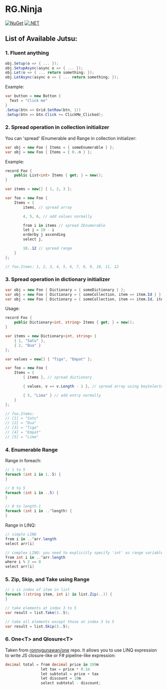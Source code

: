 # RG.Ninja

[![NuGet](https://img.shields.io/nuget/v/RG.Ninja.svg)](https://www.nuget.org/packages/RG.Ninja/) [![.NET](https://github.com/ronnygunawan/ninja/actions/workflows/dotnet.yml/badge.svg)](https://github.com/ronnygunawan/ninja/actions/workflows/dotnet.yml)

## List of Available Jutsu:
### 1. Fluent anything

```cs
obj.Setup(o => { ... });
obj.SetupAsync(async o => { ... });
obj.Let(o => { ... return something; });
obj.LetAsync(async o => { ... return something; });
```

Example:

```cs
var button = new Button {
  Text = "Click me"
}
.Setup(btn => Grid.SetRow(btn, 1))
.Setup(btn => btn.Click += ClickMe_Clicked);
```

### 2. Spread operation in collection initializer

You can 'spread' IEnumerable and Range in collection initializer:

```cs
var obj = new Foo { Items = { someEnumerable } };
var obj = new Foo { Items = { 0..n } };
```

Example:

```cs
record Foo {
    public List<int> Items { get; } = new();
}

var items = new[] { 1, 2, 3 };

var foo = new Foo {
    Items = {
        items, // spread array

        4, 5, 6, // add values normally

        from i in items // spread IEnumerable
        let j = 10 - i
        orderby j ascending
        select j,

        10..12 // spread range
    }
};

// foo.Items: 1, 2, 3, 4, 5, 6, 7, 8, 9, 10, 11, 12
```

### 3. Spread operation in dictionary initializer

```cs
var obj = new Foo { Dictionary = { someDictionary } };
var obj = new Foo { Dictionary = { someCollection, item => item.Id } }; // with key selector
var obj = new Foo { Dictionary = { someCollection, item => item.Id, item => item.Text } }; // with key and value selector
```

Usage:

```cs
record Foo {
    public Dictionary<int, string> Items { get; } = new();
}

var items = new Dictionary<int, string> {
    { 1, "Satu" },
    { 2, "Dua" }
};

var values = new[] { "Tiga", "Empat" };

var foo = new Foo {
    Items = {
        { items }, // spread dictionary

        { values, v => v.Length - 1 }, // spread array using keySelector

        { 5, "Lima" } // add entry normally
    }
};

// foo.Items:
// [1] = "Satu"
// [2] = "Dua"
// [3] = "Tiga"
// [4] = "Empat"
// [5] = "Lima"
```

### 4. Enumerable Range

Range in foreach:

```cs
// 1 to 5
foreach (int i in 1..5) {
}

// 0 to 5
foreach (int i in ..5) {
}

// 0 to length-1
foreach (int i in ..^length) {
}
```

Range in LINQ:

```cs
// simple LINQ
from i in ..^arr.length
select arr[i]

// complex LINQ: you need to explicitly specify 'int' as range variable type
from int i in ..^arr.length
where i % 2 == 0
select arr[i]
```

### 5. Zip, Skip, and Take using Range

```cs
// i is index of item in list
foreach ((string item, int i) in list.Zip(..)) {
}

// take elements at index 3 to 5
var result = list.Take(3..5);

// take all elements except those at index 3 to 5
var result = list.Skip(3..5);
```

### 6. One&lt;T&gt; and Qlosure&lt;T&gt;

Taken from [ronnygunawan/one](https://github.com/ronnygunawan/one) repo. It allows you to use LINQ expression to write JS closure-like or F# pipeline-like expression:

```cs
decimal total = from decimal price in 199m
                let tax = price * 0.1m
                let subtotal = price + tax
                let discount = 10m
                select subtotal - discount;
```

